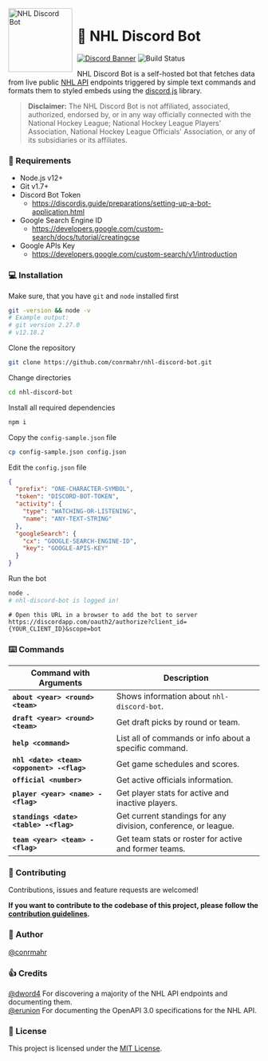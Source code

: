 <img width="128" height="128" align="left" style="float: left; margin: 0 10px 0 0;" alt="NHL Discord Bot" src="https://cdn.discordapp.com/avatars/535203406592344067/1473d566732ea6ffd24d02be45af8b21.png">  

# :ice_hockey: NHL Discord Bot

[![Discord Banner](https://discordapp.com/api/guilds/499434832124837889/widget.png?style=shield)](https://discord.gg/92UtjGs)
![Build Status](https://github.com/conrmahr/nhl-discord-bot/workflows/build/badge.svg)


NHL Discord Bot is a self-hosted bot that fetches data from live public [NHL API](https://github.com/erunion/sport-api-specifications/tree/master/nhl) endpoints triggered by simple text commands and formats them to styled embeds using the [discord.js](https://github.com/discordjs/discord.js) library.
>**Disclaimer:** The NHL Discord Bot is not affiliated, associated, authorized, endorsed by, or in any way officially connected with the National Hockey League; National Hockey League Players' Association, National Hockey League Officials' Association, or any of its subsidiaries or its affiliates.

### :page_with_curl: Requirements

- Node.js v12+
- Git v1.7+
- Discord Bot Token
  - https://discordjs.guide/preparations/setting-up-a-bot-application.html
- Google Search Engine ID
  - https://developers.google.com/custom-search/docs/tutorial/creatingcse
- Google APIs Key
  - https://developers.google.com/custom-search/v1/introduction

### :computer: Installation

Make sure, that you have `git` and `node` installed first
```sh
git -version && node -v
# Example output:
# git version 2.27.0
# v12.18.2
```

Clone the repository
```sh
git clone https://github.com/conrmahr/nhl-discord-bot.git
```

Change directories
```sh
cd nhl-discord-bot
```

Install all required dependencies
```sh
npm i
```

Copy the `config-sample.json` file
```sh
cp config-sample.json config.json
```

Edit the `config.json` file
```json
{
  "prefix": "ONE-CHARACTER-SYMBOL",
  "token": "DISCORD-BOT-TOKEN",
  "activity": {
    "type": "WATCHING-OR-LISTENING",
    "name": "ANY-TEXT-STRING"
  },
  "googleSearch": {
    "cx": "GOOGLE-SEARCH-ENGINE-ID",
    "key": "GOOGLE-APIS-KEY"
  }
}
```

Run the bot
```sh
node .
# nhl-discord-bot is logged in!
```

```
# Open this URL in a browser to add the bot to server
https://discordapp.com/oauth2/authorize?client_id={YOUR_CLIENT_ID}&scope=bot
```

### :keyboard: Commands

| Command with Arguments                | Description |
| ------------------------------------- | ------------------------------------- |
|**`about <year> <round> <team>`** | Shows information about `nhl-discord-bot`.|
|**`draft <year> <round> <team>`** | Get draft picks by round or team.|
|**`help <command>`** | List all of commands or info about a specific command.|
|**`nhl <date> <team> <opponent> -<flag>`** | Get game schedules and scores.|
|**`official <number>`** | Get active officials information.|
|**`player <year> <name> -<flag>`** | Get player stats for active and inactive players.|
|**`standings <date> <table> -<flag>`** | Get current standings for any division, conference, or league.|
|**`team <year> <team> -<flag>`** | Get team stats or roster for active and former teams.|

### :handshake: Contributing

Contributions, issues and feature requests are welcomed!

**If you want to contribute to the codebase of this project, please follow the [contribution guidelines](.github/CONTRIBUTING.md).**

### :book: Author

[@conrmahr](https://github.com/conrmahr)

### :thumbsup: Credits

[@dword4](https://github.com/dword4) For discovering a majority of the NHL API endpoints and documenting them.<br />
[@erunion](https://github.com/erunion) For documenting the OpenAPI 3.0 specifications for the NHL API.

### :memo: License

This project is licensed under the [MIT License](LICENSE).
